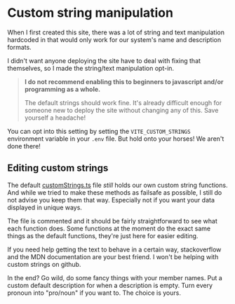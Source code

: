 # Custom string manipulation
When I first created this site, there was a lot of string and text manipulation hardcoded in that would only work for our system's name and description formats. 

I didn't want anyone deploying the site have to deal with fixing that themselves, so I made the string/text manipulation opt-in.

> **I do not recommend enabling this to beginners to javascript and/or programming as a whole.**
> 
> The default strings should work fine. It's already difficult enough for someone new to deploy the site without changing any of this. Save yourself a headache!

You can opt into this setting by setting the `VITE_CUSTOM_STRINGS` environment variable in your `.env` file. But hold onto your horses! We aren't done there!

## Editing custom strings
The default [customStrings.ts](./customStrings.ts) file *still* holds our own custom string functions. And while we tried to make these methods as failsafe as possible, I still do not advise you keep them that way. Especially not if you want your data displayed in unique ways.

The file is commented and it should be fairly straightforward to see what each function does. Some functions at the moment do the exact same things as the default functions, they're just here for easier editing.

If you need help getting the text to behave in a certain way, stackoverflow and the MDN documentation are your best friend. I won't be helping with custom strings on github.

In the end? Go wild, do some fancy things with your member names. Put a custom default description for when a description is empty. Turn every pronoun into "pro/noun" if you want to. The choice is yours.